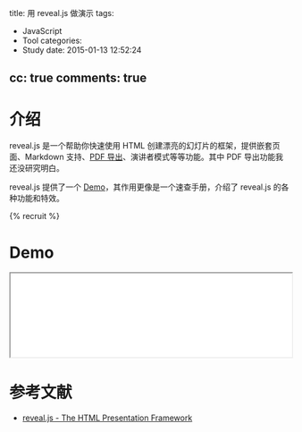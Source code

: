 title: 用 reveal.js 做演示
tags:
  - JavaScript
  - Tool
categories:
  - Study
date: 2015-01-13 12:52:24

cc: true
comments: true
---

# 介绍

reveal.js 是一个帮助你快速使用 HTML 创建漂亮的幻灯片的框架，提供嵌套页面、Markdown 支持、[PDF 导出][2]、演讲者模式等等功能。其中 PDF 导出功能我还没研究明白。

reveal.js 提供了一个 [Demo][1]，其作用更像是一个速查手册，介绍了 reveal.js 的各种功能和特效。

<!-- more --><!-- indicate-the-source -->

{% recruit %}

# Demo

<div class="video-container">
    <iframe name="timeline" onload="this.height=timeline.document.body.scrollHeight" src="/slides/index.html" width="100%" scrolling="no"></iframe>
</div>

# 参考文献

+ [reveal.js - The HTML Presentation Framework][1]

[1]: http://lab.hakim.se/reveal-js/
[2]: https://github.com/hakimel/reveal.js#pdf-export
